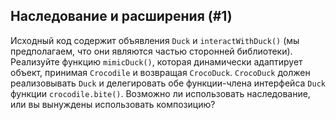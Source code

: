 ## Наследование и расширения (#1)

Исходный код содержит объявления `Duck` и `interactWithDuck()` (мы предполагаем, что они являются частью сторонней библиотеки). Реализуйте функцию `mimicDuck()`, которая динамически адаптирует объект, принимая `Crocodile` и возвращая `CrocoDuck`. `CrocoDuck` должен реализовывать `Duck` и делегировать обе функции-члена интерфейса `Duck` функции `crocodile.bite()`. Возможно ли использовать наследование, или вы вынуждены использовать композицию?